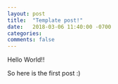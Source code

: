 ```yaml
---
layout: post
title:  "Template post!"
date:   2018-03-06 11:40:00 -0700
categories:
comments: false
---
```



Hello World!!

So here is the first post :)
